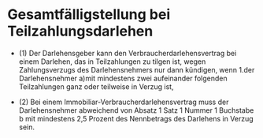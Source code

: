 # Gesamtfälligstellung bei Teilzahlungsdarlehen

- (1) Der Darlehensgeber kann den Verbraucherdarlehensvertrag bei einem Darlehen, das in Teilzahlungen zu tilgen ist, wegen Zahlungsverzugs des Darlehensnehmers nur dann kündigen, wenn 1.der Darlehensnehmer a)mit mindestens zwei aufeinander folgenden Teilzahlungen ganz oder teilweise in Verzug ist,

- (2) Bei einem Immobiliar-Verbraucherdarlehensvertrag muss der Darlehensnehmer abweichend von Absatz 1 Satz 1 Nummer 1 Buchstabe b mit mindestens 2,5 Prozent des Nennbetrags des Darlehens in Verzug sein.


